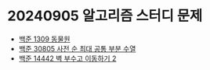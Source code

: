 # 20240905 알고리즘 스터디 문제

- [백준 1309 동물원](https://www.acmicpc.net/problem/1309)
- [백준 30805 사전 순 최대 공통 부분 수열](https://www.acmicpc.net/problem/30805)
- [백준 14442 벽 부수고 이동하기 2](https://www.acmicpc.net/problem/14442)
